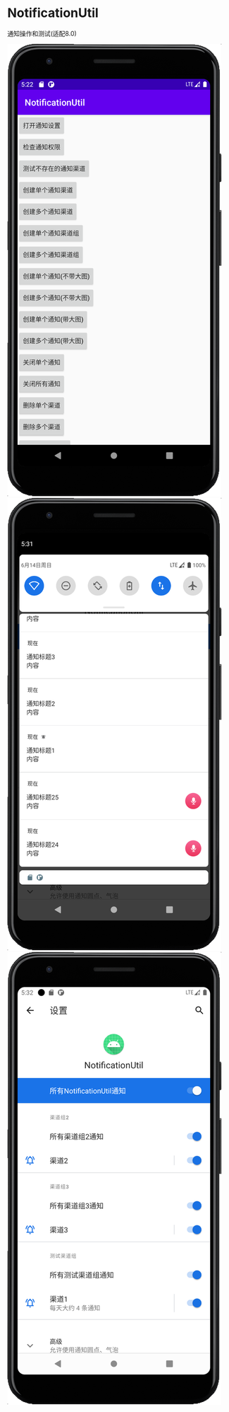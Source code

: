# NotificationUtil
通知操作和测试(适配8.0)

![img1](/imgs/QQ20200614-172231@2x.png "img1")
![img1](/imgs/QQ20200614-173158@2x.png "img1")
![img1](/imgs/QQ20200614-173207@2x.png "img1")
